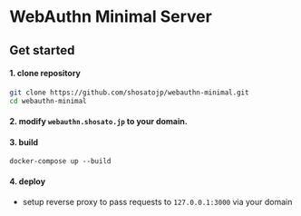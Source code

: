# WebAuthn Minimal Server

## Get started

#### 1. clone repository

```sh
git clone https://github.com/shosatojp/webauthn-minimal.git
cd webauthn-minimal
```

#### 2. modify `webauthn.shosato.jp` to your domain.
#### 3. build

```
docker-compose up --build
```

#### 4. deploy

- setup reverse proxy to pass requests to `127.0.0.1:3000` via your domain
